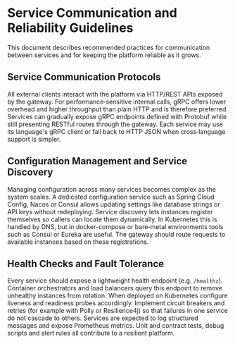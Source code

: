 # Service Communication and Reliability Guidelines

This document describes recommended practices for communication between services and for keeping the platform reliable as it grows.

## Service Communication Protocols

All external clients interact with the platform via HTTP/REST APIs exposed by the gateway. For performance‑sensitive internal calls, gRPC offers lower overhead and higher throughput than plain HTTP and is therefore preferred. Services can gradually expose gRPC endpoints defined with Protobuf while still presenting RESTful routes through the gateway. Each service may use its language's gRPC client or fall back to HTTP JSON when cross‑language support is simpler.

## Configuration Management and Service Discovery

Managing configuration across many services becomes complex as the system scales. A dedicated configuration service such as Spring Cloud Config, Nacos or Consul allows updating settings like database strings or API keys without redeploying. Service discovery lets instances register themselves so callers can locate them dynamically. In Kubernetes this is handled by DNS, but in docker-compose or bare‑metal environments tools such as Consul or Eureka are useful. The gateway should route requests to available instances based on these registrations.

## Health Checks and Fault Tolerance

Every service should expose a lightweight health endpoint (e.g. `/healthz`). Container orchestrators and load balancers query this endpoint to remove unhealthy instances from rotation. When deployed on Kubernetes configure liveness and readiness probes accordingly. Implement circuit breakers and retries (for example with Polly or Resilience4j) so that failures in one service do not cascade to others. Services are expected to log structured messages and expose Prometheus metrics. Unit and contract tests, debug scripts and alert rules all contribute to a resilient platform.
